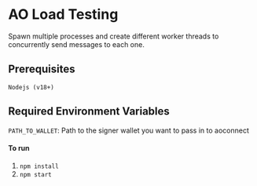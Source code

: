 # AO Load Testing

Spawn multiple processes and create different worker threads to concurrently send messages to each one.

## Prerequisites
`Nodejs (v18+)`

## Required Environment Variables
`PATH_TO_WALLET`: Path to the signer wallet you want to pass in to aoconnect

#### To run
1. `npm install`
2. `npm start`
